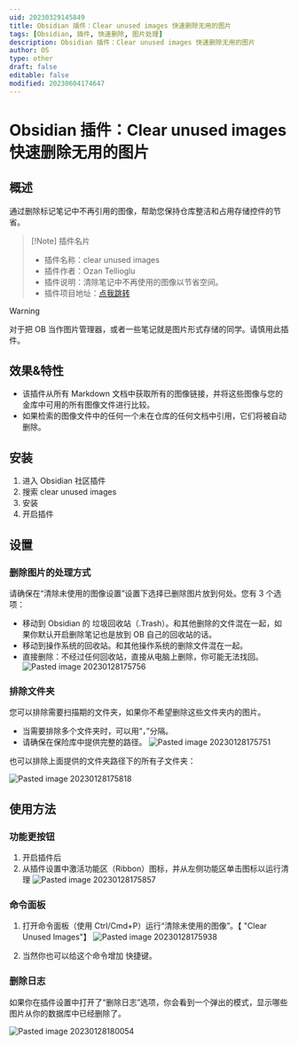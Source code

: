 ```yaml
---
uid: 20230329145849
title: Obsidian 插件：Clear unused images 快速删除无用的图片
tags: [Obsidian, 插件, 快速删除, 图片处理]
description: Obsidian 插件：Clear unused images 快速删除无用的图片
author: OS
type: other
draft: false
editable: false
modified: 20230604174647
---
```


# Obsidian 插件：Clear unused images 快速删除无用的图片

## 概述

通过删除标记笔记中不再引用的图像，帮助您保持仓库整洁和占用存储控件的节省。

> [!Note] 插件名片
> - 插件名称：clear unused images
> - 插件作者：Ozan Tellioglu
> - 插件说明：清除笔记中不再使用的图像以节省空间。
> - 插件项目地址：[点我跳转](https://github.com/ozntel/oz-clear-unused-images-obsidian)

> [!Warning]
> 对于把 OB 当作图片管理器，或者一些笔记就是图片形式存储的同学。请慎用此插件。

## 效果&特性

- 该插件从所有 Markdown 文档中获取所有的图像链接，并将这些图像与您的金库中可用的所有图像文件进行比较。
- 如果检索的图像文件中的任何一个未在仓库的任何文档中引用，它们将被自动删除。

## 安装

1. 进入 Obsidian 社区插件
2. 搜索 clear unused images
3. 安装
4. 开启插件

## 设置

### 删除图片的处理方式

请确保在“清除未使用的图像设置”设置下选择已删除图片放到何处。您有 3 个选项：

- 移动到 Obsidian 的 垃圾回收站（.Trash）。和其他删除的文件混在一起，如果你默认开启删除笔记也是放到 OB 自己的回收站的话。
- 移动到操作系统的回收站。和其他操作系统的删除文件混在一起。
- 直接删除：不经过任何回收站，直接从电脑上删除，你可能无法找回。
    ![Pasted image 20230128175756](https://cdn.pkmer.cn/images/f1837d7771ea3af8844d4827bd1040d6_MD5.png!pkmer)

### 排除文件夹

您可以排除需要扫描期的文件夹，如果你不希望删除这些文件夹内的图片。

- 当需要排除多个文件夹时，可以用“，”分隔。
- 请确保在保险库中提供完整的路径。
    ![Pasted image 20230128175751](https://cdn.pkmer.cn/images/a4a1c29058ee2bc2ae59e85b130216d5_MD5.png!pkmer)

也可以排除上面提供的文件夹路径下的所有子文件夹：

![Pasted image 20230128175818](https://cdn.pkmer.cn/images/a1007c783b8bacac6b31c12a3f21edee_MD5.png!pkmer)

## 使用方法

### 功能更按钮

1. 开启插件后
2. 从插件设置中激活功能区（Ribbon）图标，并从左侧功能区单击图标以运行清理
   ![Pasted image 20230128175857](https://cdn.pkmer.cn/images/0fcfc4bfb2a022061cd065cdbad9f36f_MD5.png!pkmer)

### 命令面板

1. 打开命令面板（使用 Ctrl/Cmd+P）运行“清除未使用的图像”。【 "Clear Unused Images"】
   ![Pasted image 20230128175938](https://cdn.pkmer.cn/images/30201755cb521b5d57b16f878ae13903_MD5.png!pkmer)

2. 当然你也可以给这个命令增加 快捷键。

### 删除日志

如果你在插件设置中打开了“删除日志”选项，你会看到一个弹出的模式，显示哪些图片从你的数据库中已经删除了。

![Pasted image 20230128180054](https://cdn.pkmer.cn/images/ffa739e449346b4157680143ef4a3a88_MD5.png!pkmer)
